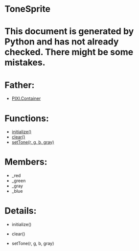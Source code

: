 ToneSprite
===

# This document is generated by Python and has not already checked. There might be some mistakes.

# Father:
* [PIXI.Container](PIXI.Container.md)


# Functions:
* [initialize()](#initialize)
* [clear()](#clear)
* [setTone(r, g, b, gray)](#setTone)

# Members:
* _red
* _green
* _gray
* _blue

# Details:
<p id=initialize></p>

* initialize()
	

<p id=clear></p>

* clear()
	

<p id=setTone></p>

* setTone(r, g, b, gray)
	

